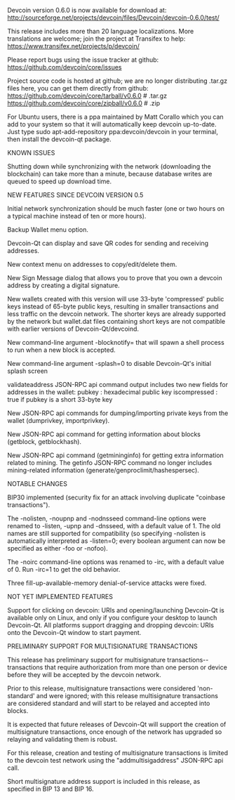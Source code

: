 Devcoin version 0.6.0 is now available for download at:
http://sourceforge.net/projects/devcoin/files/Devcoin/devcoin-0.6.0/test/

This release includes more than 20 language localizations.
More translations are welcome; join the
project at Transifex to help:
https://www.transifex.net/projects/p/devcoin/

Please report bugs using the issue tracker at github:
https://github.com/devcoin/core/issues

Project source code is hosted at github; we are no longer
distributing .tar.gz files here, you can get them
directly from github:
https://github.com/devcoin/core/tarball/v0.6.0  # .tar.gz
https://github.com/devcoin/core/zipball/v0.6.0  # .zip

For Ubuntu users, there is a ppa maintained by Matt Corallo which
you can add to your system so that it will automatically keep
devcoin up-to-date.  Just type
sudo apt-add-repository ppa:devcoin/devcoin
in your terminal, then install the devcoin-qt package.


KNOWN ISSUES

Shutting down while synchronizing with the network
(downloading the blockchain) can take more than a minute,
because database writes are queued to speed up download
time.


NEW FEATURES SINCE DEVCOIN VERSION 0.5

Initial network synchronization should be much faster
(one or two hours on a typical machine instead of ten or more
hours).

Backup Wallet menu option.

Devcoin-Qt can display and save QR codes for sending
and receiving addresses.

New context menu on addresses to copy/edit/delete them.

New Sign Message dialog that allows you to prove that you
own a devcoin address by creating a digital
signature.

New wallets created with this version will
use 33-byte 'compressed' public keys instead of
65-byte public keys, resulting in smaller
transactions and less traffic on the devcoin
network. The shorter keys are already supported
by the network but wallet.dat files containing
short keys are not compatible with earlier
versions of Devcoin-Qt/devcoind.

New command-line argument -blocknotify=<command>
that will spawn a shell process to run <command> 
when a new block is accepted.

New command-line argument -splash=0 to disable
Devcoin-Qt's initial splash screen

validateaddress JSON-RPC api command output includes
two new fields for addresses in the wallet:
pubkey : hexadecimal public key
iscompressed : true if pubkey is a short 33-byte key

New JSON-RPC api commands for dumping/importing
private keys from the wallet (dumprivkey, importprivkey).

New JSON-RPC api command for getting information about
blocks (getblock, getblockhash).

New JSON-RPC api command (getmininginfo) for getting
extra information related to mining. The getinfo
JSON-RPC command no longer includes mining-related
information (generate/genproclimit/hashespersec).



NOTABLE CHANGES

BIP30 implemented (security fix for an attack involving
duplicate "coinbase transactions").

The -nolisten, -noupnp and -nodnsseed command-line
options were renamed to -listen, -upnp and -dnsseed,
with a default value of 1. The old names are still
supported for compatibility (so specifying -nolisten
is automatically interpreted as -listen=0; every
boolean argument can now be specified as either
-foo or -nofoo).

The -noirc command-line options was renamed to
-irc, with a default value of 0. Run -irc=1 to
get the old behavior.

Three fill-up-available-memory denial-of-service
attacks were fixed.


NOT YET IMPLEMENTED FEATURES

Support for clicking on devcoin: URIs and
opening/launching Devcoin-Qt is available only on Linux,
and only if you configure your desktop to launch
Devcoin-Qt. All platforms support dragging and dropping
devcoin: URIs onto the Devcoin-Qt window to start
payment.


PRELIMINARY SUPPORT FOR MULTISIGNATURE TRANSACTIONS

This release has preliminary support for multisignature
transactions-- transactions that require authorization
from more than one person or device before they
will be accepted by the devcoin network.

Prior to this release, multisignature transactions
were considered 'non-standard' and were ignored;
with this release multisignature transactions are
considered standard and will start to be relayed
and accepted into blocks.

It is expected that future releases of Devcoin-Qt
will support the creation of multisignature transactions,
once enough of the network has upgraded so relaying
and validating them is robust.

For this release, creation and testing of multisignature
transactions is limited to the devcoin test network using
the "addmultisigaddress" JSON-RPC api call.

Short multisignature address support is included in this
release, as specified in BIP 13 and BIP 16.
